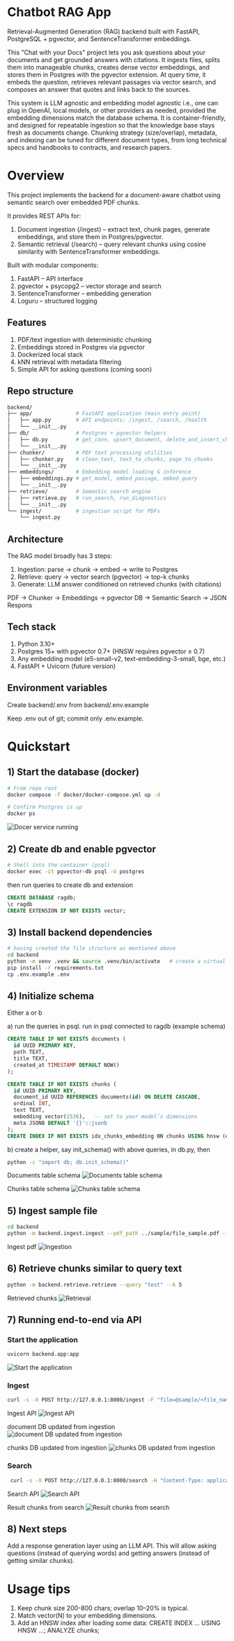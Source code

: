 # Chatbot RAG App

Retrieval-Augmented Generation (RAG) backend built with FastAPI, PostgreSQL + pgvector, and SentenceTransformer embeddings.

This "Chat with your Docs" project lets you ask questions about your documents and get grounded answers with citations. It ingests files, splits them into manageable chunks, creates dense vector embeddings, and stores them in Postgres with the pgvector extension. At query time, it embeds the question, retrieves relevant passages via vector search, and composes an answer that quotes and links back to the sources.

This system is LLM agnostic and embedding model agnostic i.e., one can plug in OpenAI, local models, or other providers as needed, provided the embedding dimensions match the database schema. It is container-friendly, and designed for repeatable ingestion so that the knowledge base stays fresh as documents change. Chunking strategy (size/overlap), metadata, and indexing can be tuned for different document types, from long technical specs and handbooks to contracts, and research papers.

# Overview

This project implements the backend for a document-aware chatbot using semantic search over embedded PDF chunks. 

It provides REST APIs for:
1) Document ingestion (/ingest) – extract text, chunk pages, generate embeddings, and store them in Postgres/pgvector.
2) Semantic retrieval (/search) – query relevant chunks using cosine similarity with SentenceTransformer embeddings.

Built with modular components:
1) FastAPI – API interface
2) pgvector + psycopg2 – vector storage and search
3) SentenceTransformer – embedding generation
4) Loguru – structured logging

## Features

1) PDF/text ingestion with deterministic chunking
2) Embeddings stored in Postgres via pgvector
3) Dockerized local stack
4) kNN retrieval with metadata filtering
5) Simple API for asking questions (coming soon)

## Repo structure

```bash
backend/
├── app/              # FastAPI application (main entry point)
│   ├── app.py        # API endpoints: /ingest, /search, /health
│   └── __init__.py
├── db/               # Postgres + pgvector helpers
│   ├── db.py         # get_conn, upsert_document, delete_and_insert_chunks
│   └── __init__.py
├── chunker/          # PDF text processing utilities
│   ├── chunker.py    # clean_text, text_to_chunks, page_to_chunks
│   └── __init__.py
├── embeddings/       # Embedding model loading & inference
│   ├── embeddings.py # get_model, embed_passage, embed_query
│   └── __init__.py
├── retrieve/         # Semantic search engine
│   ├── retrieve.py   # run_search, run_diagnostics
│   └── __init__.py
└── ingest/           # ingestion script for PDFs
    └── ingest.py
```

## Architecture

The RAG model broadly has 3 steps:
1) Ingestion: parse -> chunk -> embed -> write to Postgres
2) Retrieve: query -> vector search (pgvector) -> top-k chunks
3) Generate: LLM answer conditioned on retrieved chunks (with citations)

PDF → Chunker → Embeddings → pgvector DB → Semantic Search → JSON Respons

## Tech stack

1) Python 3.10+
2) Postgres 15+ with pgvector 0.7+ (HNSW requires pgvector ≥ 0.7)
3) Any embedding model (e5-small-v2, text-embedding-3-small, bge, etc.)
4) FastAPI + Uvicorn (future version)

## Environment variables

Create backend/.env from backend/.env.example

Keep .env out of git; commit only .env.example.


# Quickstart

## 1) Start the database (docker)

```bash
# From repo root
docker compose -f docker/docker-compose.yml up -d

# Confirm Postgres is up
docker ps
```

![Docer service running](helper_images/docker.png)

## 2) Create db and enable pgvector

```bash
# Shell into the container (psql)
docker exec -it pgvector-db psql -U postgres
```

then run queries to create db and extension 

```sql
CREATE DATABASE ragdb;
\c ragdb
CREATE EXTENSION IF NOT EXISTS vector;
```

## 3) Install backend dependencies

```bash
# having created the file structure as mentioned above
cd backend
python -m venv .venv && source .venv/bin/activate   # create a virtual environment
pip install -r requirements.txt
cp .env.example .env
```

## 4) Initialize schema

Either a or b

a) run the queries in psql. run in psql connected to ragdb (example schema)

```sql
CREATE TABLE IF NOT EXISTS documents (
  id UUID PRIMARY KEY,
  path TEXT,
  title TEXT,
  created_at TIMESTAMP DEFAULT NOW()
);

CREATE TABLE IF NOT EXISTS chunks (
  id UUID PRIMARY KEY,
  document_id UUID REFERENCES documents(id) ON DELETE CASCADE,
  ordinal INT,
  text TEXT,
  embedding vector(1536),   -- set to your model’s dimensions
  meta JSONB DEFAULT '{}'::jsonb
);
CREATE INDEX IF NOT EXISTS idx_chunks_embedding ON chunks USING hnsw (embedding vector_cosine_ops);
```

b) create a helper, say init_schema() with above queries, in db.py, then

```bash
python -c "import db; db.init_schema()"
```

Documents table schema
![Documents table schema](helper_images/documents_schema.png)

Chunks table schema
![Chunks table schema](helper_images/chunks_schema.png)

## 5) Ingest sample file

```bash
cd backend
python -m backend.ingest.ingest --pdf_path ../sample/file_sample.pdf --doc-title "Sample file"
```

Ingest pdf
![Ingestion](helper_images/ingestion.png)

## 6) Retrieve chunks similar to query text

```bash
python -m backend.retrieve.retrieve --query "test" --k 5
```

Retrieved chunks
![Retrieval](helper_images/retrieval.png)

## 7) Running end-to-end via API

### Start the application

```bash
uvicorn backend.app:app
```

![Start the application](helper_images/start_the_application.png)

### Ingest

```bash
curl -s -X POST http://127.0.0.1:8000/ingest -F "file=@sample/<file_name>.pdf" -f "title=<title for the file>"
```

Ingest API
![Ingest API](helper_images/ingest_api.png)

document DB updated from ingestion
![document DB updated from ingestion](helper_images/document_db_updated_from_ingest_api.png)

chunks DB updated from ingestion
![chunks DB updated from ingestion](helper_images/chunks_db_updated_from_ingest_api.png)

### Search

```bash
 curl -s -X POST http://127.0.0.1:8000/search -H "Content-Type: application/json" -d '{"query":"<query>", "top_k":5, "min_score":0.0}'
```

Search API
![Search API](helper_images/search_api.png)

Result chunks from search
![Result chunks from search](helper_images/result_chunks_from_search_api.png)

## 8) Next steps

Add a response generation layer using an LLM API. This will allow asking questions (instead of querying words) and getting answers (instead of getting similar chunks).


# Usage tips

1) Keep chunk size 200-800 chars; overlap 10–20% is typical.
2) Match vector(N) to your embedding dimensions.
3) Add an HNSW index after loading some data: 
    CREATE INDEX ... USING HNSW ...;
    ANALYZE chunks;
